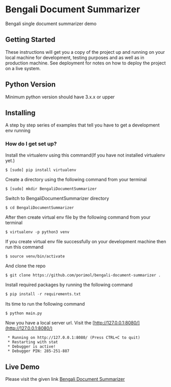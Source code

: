 # Bengali Document Summarizer
Bengali single document summarizer demo


## Getting Started

These instructions will get you a copy of the project up and running on your local machine for development, testing purposes and as well as in production machine. See deployment for notes on how to deploy the project on a live system.


## Python Version
Minimum python version should have 3.x.x or upper

## Installing

A step by step series of examples that tell you have to get a development env running


### How do I get set up? ###

Install the virtualenv using this command(If you have not installed virtualenv yet.)

```ssh
$ [sudo] pip install virtualenv
```


Create a directory using the following command from your terminal

```ssh
$ [sudo] mkdir BengaliDocumentSummarizer
```


Switch to BengaliDocumentSummarizer directory

```ssh
$ cd BengaliDocumentSummarizer
```


After then create virtual env file by the following command from your terminal

```ssh
$ virtualenv -p python3 venv
```


If you create virtual env file successfully on your development machine then run this command

```ssh
$ source venv/bin/activate
```

And clone the repo

```ssh
$ git clone https://github.com/porimol/bengali-document-summarizer .
```

Install required packages by running the following command
```python
$ pip install -r requirements.txt
```

Its time to run the following command
```python
$ python main.py
```

Now you have a local server url. Visit the [http://127.0.0.1:8080/](http://127.0.0.1:8080/)
```ssh
 * Running on http://127.0.0.1:8080/ (Press CTRL+C to quit)
 * Restarting with stat
 * Debugger is active!
 * Debugger PIN: 285-251-887
 ```


## Live Demo
Please visit the given link
[Bengali Document Summarizer](https://bengali-document-summarizer.herokuapp.com/)